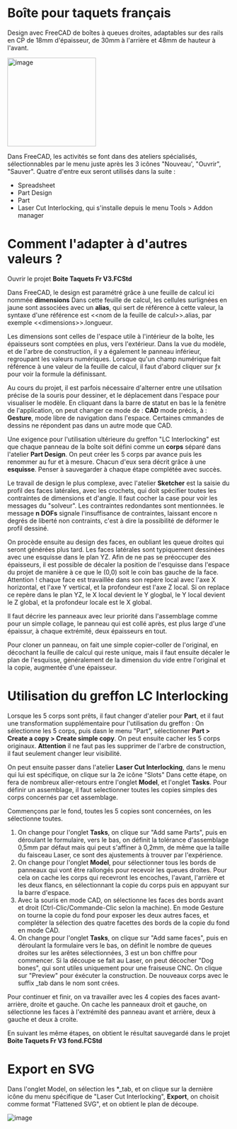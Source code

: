 # Boîte pour taquets français
Design avec FreeCAD de boîtes à queues droites, adaptables sur des rails en CP de 18mm d'épaisseur, de 30mm à l'arrière et 48mm de hauteur à l'avant.

<img width="200" alt="image" src="https://github.com/TeamRepairCafeNice/Boite-pour-taquets-francais/assets/72799037/93402a38-45ab-4d43-832a-e1cead821e37">

Dans FreeCAD, les activités se font dans des ateliers spécialisés, sélectionnables par le menu juste après les 3 icônes "Nouveau', "Ouvrir", "Sauver". Quatre d'entre eux seront utilisés dans la suite :
- Spreadsheet
- Part Design
- Part
- Laser Cut Interlocking, qui s'installe depuis le menu Tools > Addon manager

# Comment l'adapter à d'autres valeurs ?

Ouvrir le projet **Boite Taquets Fr V3.FCStd**

Dans FreeCAD, le design est paramétré grâce à une feuille de calcul ici nommée **dimensions**
Dans cette feuille de calcul, les cellules surlignées en jaune sont associées avec un **alias**, qui sert de référence à cette valeur, la syntaxe d'une référence est \<\<nom de la feuille de calcul\>\>.alias, par exemple \<\<dimensions\>\>.longueur.

Les dimensions sont celles de l'espace utile à l'intérieur de la boîte, les épaisseurs sont comptées en plus, vers l'extérieur.
Dans la vue du modèle, et de l'arbre de construction, il y a également le panneau inférieur, regroupant les valeurs numériques.
Lorsque qu'un champ numérique fait référence à une valeur de la feuille de calcul, il faut d'abord cliquer sur ƒx pour voir la formule la définissant.

Au cours du projet, il est parfois nécessaire d'alterner entre une utilsation précise de la souris pour dessiner, et le déplacement dans l'espace pour visualiser le modèle. En cliquant dans la barre de statut en bas le la fenètre de l'application, on peut changer ce mode de : **CAD** mode précis, à : **Gesture**, mode libre de navigation dans l'espace. Certaines cmmandes de dessins ne répondent pas dans un autre mode que CAD. 

Une exigence pour l'utilisation ultérieure du greffon "LC Interlocking" est que chaque panneau de la boîte soit défini comme un **corps** séparé dans l'atelier **Part Design**. On peut créer les 5 corps par avance puis les renommer au fur et à mesure. Chacun d'eux sera décrit grâce à une **esquisse**. Penser à sauvegarder à chaque étape complétée avec succès.

Le travail de design le plus complexe, avec l'atelier **Sketcher** est la saisie du profil des faces latérales, avec les crochets, qui doit spécifier toutes les contraintes de dimensions et d'angle.
Il faut cocher la case pour voir les messages du "solveur". Les contraintes redondantes sont mentionnées. le message __n DOFs__ signale l'insuffisance de contraintes, laissant encore n degrés de liberté non contraints, c'est à dire la possibilité de déformer le profil dessiné.

On procède ensuite au design des faces, en oubliant les queue droites qui seront générées plus tard. Les faces latérales sont typiquement dessinées avec une esquisse dans le plan YZ. Afin de ne pas se préoccuper des épaisseurs, il est possible de décaler la position de l'esquisse dans l'espace du projet de manière à ce que le (0,0) soit le coin bas gauche de la face. Attention ! chaque face est travaillée dans son repère local avec l'axe X horizontal, et l'axe Y vertical, et la profondeur est l'axe Z local. Si on replace ce repère dans le plan YZ, le X local devient le Y glogbal, le Y local devient le Z global, et la profondeur locale est le X global.

Il faut décrire les panneaux avec leur priorité dans l'assemblage comme pour un simple collage, le panneau qui est collé après, est plus large d'une épaissur, à chaque extrémité, deux épaisseurs en tout.

Pour cloner un panneau, on fait une simple copier-coller de l'original, en décochant la feuille de calcul qui reste unique, mais il faut ensuite décaler le plan de l'esquisse, généralement de la dimension du vide entre l'original et la copie, augmentée d'une épaisseur.

# Utilisation du greffon LC Interlocking
Lorsque les 5 corps sont prêts, il faut changer d'atelier pour **Part**, et il faut une transformation supplémentaire pour l'utilisation du greffon : On sélectionne les 5 corps, puis dasn le menu "Part", sélectionner **Part > Create a copy > Create simple copy**. On peut ensuite cacher les 5 corps originaux. **Attention** il ne faut pas les supprimer de l'arbre de construction, il faut seulement changer leur visibilité.

On peut ensuite passer dans l'atelier **Laser Cut Interlocking**, dans le menu qui lui est spécifique, on clique sur la 2e icône "Slots"
Dans cette étape, on fera de nombreux aller-retours entre l'onglet **Model**, et l'onglet **Tasks**.
Pour définir un assemblage, il faut selectionner toutes les copies simples des corps concernés par cet assemblage. 

Commençons par le fond, toutes les 5 copies sont concernées, on les sélectionne toutes.
1. On change pour l'onglet **Tasks**, on clique sur "Add same Parts", puis en déroulant le formulaire, vers le bas, on définit la tolérance d'assemblage 0,5mm par défaut mais qui peut s'affiner à 0,2mm, de même que la taille du faisceau Laser, ce sont des ajustements à trouver par l'expérience.
2. On change pour l'onglet **Model**, pour sélectionner tous les bords de panneaux qui vont être rallongés pour recevoir les queues droites. Pour cela on cache les corps qui recevront les encoches, l'avant, l'arrière et les deux flancs, en sélectionnant la copie du corps puis en appuyant sur la barre d'espace.
3. Avec la souris en mode CAD, on sélectionne les faces des bords avant et droit (Ctrl-Clic/Commande-Clic selon la machine). En mode Gesture on tourne la copie du fond pour exposer les deux autres faces, et compléter la sélection des quatre facettes des bords de la copie du fond en mode CAD.
4. On change pour l'onglet **Tasks**, on clique sur "Add same faces", puis en déroulant la formulaire vers le bas, on définit le nombre de queues droites sur les arêtes sélectionnées, 3 est un bon chiffre pour commencer. Si la découpe se fait au Laser, on peut décocher "Dog bones", qui sont utiles uniquement pour une fraiseuse CNC.
On clique sur "Preview" pour éxécuter la construction. De nouveaux corps avec le suffix _tab dans le nom sont crées.

Pour continuer et finir, on va travailler avec les 4 copies des faces avant-arrière, droite et gauche.
On cache les panneaux droit et gauche, on sélectionne les faces à l'extrémité des panneau avant et arrière, deux à gauche et deux à croite.

En suivant les même étapes, on obtient le résultat sauvegardé dans le projet **Boite Taquets Fr V3 fond.FCStd**

# Export en SVG
Dans l'onglet Model, on sélection les *_tab, et on clique sur la dernière icône du menu spécifique de "Laser Cut Interlocking", **Export**, on choisit comme format "Flattened SVG", et on obtient le plan de découpe.

![image](https://github.com/TeamRepairCafeNice/Boite-pour-taquets-francais/assets/72799037/4de3ce1b-a1ab-4aa9-929a-2e071f962350)




